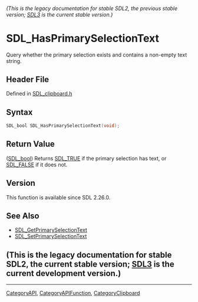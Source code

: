 ###### (This is the legacy documentation for stable SDL2, the previous stable version; [SDL3](https://wiki.libsdl.org/SDL3/) is the current stable version.)
# SDL_HasPrimarySelectionText

Query whether the primary selection exists and contains a non-empty text string.

## Header File

Defined in [SDL_clipboard.h](https://github.com/libsdl-org/SDL/blob/SDL2/include/SDL_clipboard.h)

## Syntax

```c
SDL_bool SDL_HasPrimarySelectionText(void);
```

## Return Value

([SDL_bool](SDL_bool)) Returns [SDL_TRUE](SDL_TRUE) if the primary
selection has text, or [SDL_FALSE](SDL_FALSE) if it does not.

## Version

This function is available since SDL 2.26.0.

## See Also

- [SDL_GetPrimarySelectionText](SDL_GetPrimarySelectionText)
- [SDL_SetPrimarySelectionText](SDL_SetPrimarySelectionText)


## (This is the legacy documentation for stable SDL2, the current stable version; [SDL3](https://wiki.libsdl.org/SDL3/) is the current development version.)



----
[CategoryAPI](CategoryAPI), [CategoryAPIFunction](CategoryAPIFunction), [CategoryClipboard](CategoryClipboard)

